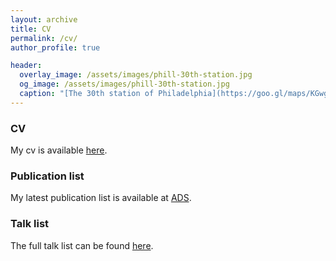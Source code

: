 ```yaml
---
layout: archive
title: CV
permalink: /cv/
author_profile: true

header:
  overlay_image: /assets/images/phill-30th-station.jpg
  og_image: /assets/images/phill-30th-station.jpg
  caption: "[The 30th station of Philadelphia](https://goo.gl/maps/KGwgReYz4UwAdYBY6)"
---
```


### CV

My cv is available [here](https://github.com/git-sunao/cv/blob/main/cv.pdf).

### Publication list

My latest publication list is available at [ADS](<https://ui.adsabs.harvard.edu/search/filter_author_facet_hier_fq_author=AND&filter_author_facet_hier_fq_author=author_facet_hier%3A%221%2FSugiyama%2C%20S%2FSugiyama%2C%20Sunao%22&fq=%7B!type%3Daqp%20v%3D%24fq_author%7D&fq_author=(author_facet_hier%3A%221%2FSugiyama%2C%20S%2FSugiyama%2C%20Sunao%22)&q=pubdate%3A%5B2001-01%20TO%209999-12%5D%20author%3A(%22Sugiyama%2CSunao%22)&sort=date%20desc%2C%20bibcode%20desc&p_=0>).

### Talk list

The full talk list can be found [here](https://github.com/git-sunao/cv/blob/main/tl.pdf).
